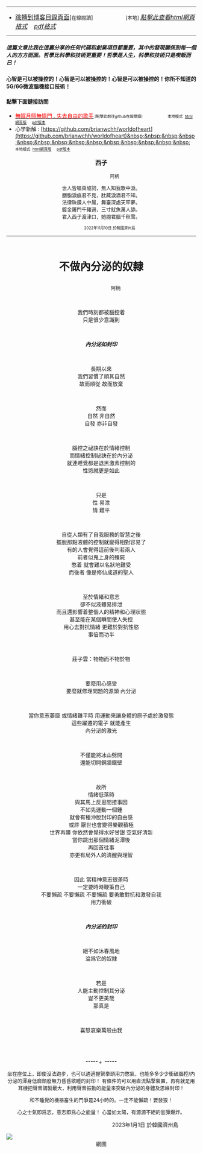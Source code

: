 ****
- [<font size=3>跳轉到博客目錄頁面</font>](../../tableOfContent.md)[<font size=2>在線閱讀</font>]&nbsp;&nbsp; &nbsp; &nbsp; &nbsp; &nbsp; &nbsp; &nbsp; &nbsp; &nbsp;&nbsp; &nbsp;  <font size=2> [本地] </font><font size=3>[*_點擊此查看html網頁格式_*](../../tableOfContent.html)&nbsp; &nbsp; [*_pdf格式_*](../../tableOfContent.md.pdf)</font>
****

##### *_這篇文章比我在這裏分享的任何代碼和創業項目都重要，其中的發現關係到每一個人的方方面面。哲學比科學和技術更重要！哲學是人生，科學和技術只是喫飯而已！_*

#### 心智是可以被操控的！心智是可以被操控的！心智是可以被操控的！你所不知道的5G/6G微波腦機接口技術！ 

#### 點擊下面鏈接訪問
- [<font color=red>無眠月照無情門 . 失去自由的歌手</font>](https://github.com/brianwchh/worldofheart/blob/main/md_and_html/%E7%84%A1%E7%9C%A0%E6%9C%88%E7%85%A7%E7%84%A1%E6%83%85%E9%96%80.md)<font size=1> [點擊此前往github在線閱讀]</font> &nbsp;&nbsp;&nbsp;&nbsp;&nbsp;&nbsp;&nbsp;&nbsp;&nbsp;&nbsp;&nbsp;&nbsp;&nbsp;&nbsp;&nbsp; <font size=1>本地模式 &nbsp;[html網頁版](../../md_and_html/無眠月照無情門.html) &nbsp;&nbsp;&nbsp; [pdf版本](../../md_and_html/無眠月照無情門.md.pdf) </font>
- 心学新解 : [https://github.com/brianwchh/worldofheart](https://github.com/brianwchh/worldofheart)&nbsp;&nbsp;&nbsp;&nbsp;&nbsp;&nbsp;&nbsp;&nbsp;&nbsp;&nbsp;&nbsp;&nbsp;&nbsp;&nbsp;&nbsp; <font size=1>本地模式 &nbsp;[html網頁版](../../md_and_html/心學新解.html) &nbsp;&nbsp;&nbsp; [pdf版本](../../md_and_html/心學新解.md.pdf) </font>

<div align="center"> 

****<p align="center" style="font-size: 16px;">西子</p>****

<p align="center" style="font-size: 12px;">&nbsp;&nbsp;&nbsp;&nbsp;&nbsp;&nbsp;&nbsp;&nbsp;&nbsp;&nbsp;&nbsp;&nbsp;&nbsp;&nbsp;&nbsp;&nbsp;&nbsp;&nbsp;&nbsp;&nbsp; 阿柄</p>

<div style="font-size: 13px;" >

世人皆唱東坡詞，無人知我歌中淚。   
胭脂淚痕君不見，肚藏淚酒君不知。  
法律珠鍊人中鳳，舞臺深處天牢夢。  
鍍金屠門千豬過，三寸魷魚萬人舔。  
君入西子渡津口，她閱君腦千秋雪。  

</div>

<p style="font-size: 10px;"> &nbsp; &nbsp; &nbsp; &nbsp; &nbsp; &nbsp; &nbsp; &nbsp; 2022年11月10日 於韓國濟州島  </p>     

</div>


****

</br>

****<p align="center" style="font-size: 28px;">不做內分泌的奴隸</p>****

<p align="center" style="font-size: small;">&nbsp;&nbsp;&nbsp;&nbsp;&nbsp;&nbsp;&nbsp;&nbsp;&nbsp;&nbsp;&nbsp;&nbsp;&nbsp;&nbsp;&nbsp;&nbsp;&nbsp;&nbsp;&nbsp;&nbsp; 阿柄</p>




<div align="center"> <!-- div_1-->

  <p align="center"> 
    
</br>

我們時刻都被腦控着  
只是很少意識到  

    
</br>
    
***_內分泌如封印_***
    
</br>

長期以來  
我們習慣了順其自然  
故而順從 故而放棄  
    
</br>

然而  
自然 非自然  
自發 亦非自發  
    
</br>

腦控之祕訣在於情緒控制  
而情緒控制祕訣在於內分泌  
就連睡覺都是退黑激素控制的   
性慾就更是如此   
    
</br>

只是   
性  易泄   
情  難平  

</br>


自從人類有了自我服務的智慧之後  
擺脫那點液體的控制就變得相對容易了  
有的人會覺得這前後判若兩人  
前者似鬼上身的殭屍  
憋着 就會難以名狀地難受   
而後者  像是修仙成道的聖人     
    
</br>

至於情緒和意志   
卻不似液體易排泄  
而且還影響着整個人的精神和心理狀態  
甚至能在某個瞬間使人失控    
用心去對抗情緒  更難於對抗性慾   
事倍而功半  
    
</br>

莊子雲：物物而不物於物  
    
</br>

要麼用心感受     
要麼就修理問題的源頭  內分泌  
    
</br>

當你意志萎靡   或情緒難平時 
用運動來讓身體的原子處於激發態  
這些躍遷的電子  就能產生  
內分泌的激光  
    
</br>

不僅能將冰山劈開  
還能切開銅牆鐵壁 

    
</br>

故所  
情緒低落時  
與其馬上反思間接事因  
不如先運動一個鍾  
就會有種沖脫封印的自由感  
或許  厭世也會變得樂觀積極  
世界再髒 你依然會覺得水好甘甜  空氣好清新  
當你跳出那個情緒泥潭後  
再回首往事    
亦更有局外人的清醒與理智   

</br>

因此
當精神意志很差時   
一定要時時鞭策自己  
不要懶疏  不要懶疏 不要懶疏
要勇敢對抗和激發自我  
用力衝破   

</br>

***_內分泌的封印_*** 

</br>

絕不如沐春風地   
淪爲它的奴隸  


</br>

若是  
人能主動控制其分泌  
豈不更美哉  
那真是

</br>

喜怒哀樂萬般由我 

</br>

</br>

  ***_-----&nbsp;。-----_***

  <font size=2>

坐在座位上，即使沒法跑步，也可以通過握緊拳頭用力憋氣，也能多多少少衝破腦控/內分泌的渾身低靡頹廢無力昏昏欲睡的封印！   有條件的可以用直流點擊裝置，再有就是用耳機把聲音調製最大，利用聲音振動的能量來突破內分泌的身體及思維封印！   

和不睡覺的機器畜生的鬥爭是24小時的。一定不能懶疏！要發狠！

心之士氣即爲志，意志即爲心之能量！ 心當如太陽，有源源不絕的氫彈爆炸。

  </font>

  </p>



  <p align="right"> 2023年1月1日 於韓國濟州島 &nbsp;&nbsp;&nbsp;&nbsp;&nbsp;&nbsp;&nbsp;&nbsp;&nbsp;&nbsp;&nbsp; </p>  
  
</div> <!-- end of div_1-->

  




<!-- image area, flex to make it center,it may not work for github, for html and pdf rendering only -->
<div align="center" style="page-break-inside: avoid; margin-top:1px; margin-bottom:1px;"> <!-- pictureWrapper_div add this only to make the bendan github understand -->
  <div class="ImageWrapperFlex" >
   <div class="FlexSide"  ></div>
   <image class="FlexImage"   src='./images/殭屍.jpg'/>
   <div class="FlexSide" ></div>
  </div>
  <p align="center" style="margin:0px;"> 網圖 </p> 
</div> <!-- end pictureWrapper_div -->


<style>

.ImageWrapperFlex {
    display: flex; 
    flex-direction: row; 
    margin-top: 1px; 
    margin-bottom: 1px;

    width: 100% ;
}

.FlexSide {
    flex-basis: 0px ;
    flex:1;

}



/* large device screen 設置熒幕顯示圖片大小（電腦等大型屏幕）*/
@media only screen and (min-width: 600px) {

    .FlexImage {
        flex-basis: 600px ;
        flex:0;    
        height:auto; 
        max-width: 600px;
        min-width: 600px;
     
    }

}

 /* small device screen 設置熒幕顯示圖片大小（平板手機等屏幕）*/
@media only screen and (max-width: 600px) {
    
    .FlexImage {
        flex-basis: 600px ;
        flex:1;
        height:auto; 
     
    }

}

/* style for print !important 設置打印圖片大小*/
@media print {

    .FlexImage {
        flex-basis: 400px ;
        flex:0;    
        height:auto; 
        max-width: 400px;
        min-width: 400px;
     
    }
}


</style>


